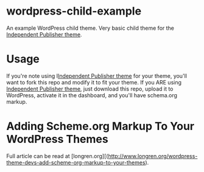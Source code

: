 wordpress-child-example
=======================

An example WordPress child theme. Very basic child theme for the [Independent Publisher theme](https://github.com/raamdev/independent-publisher).


Usage
=====

If you're note using I[Independent Publisher theme](https://github.com/raamdev/independent-publisher) for your theme, you'll want to fork this repo and modify it to fit your theme. If you ARE using [Independent Publisher theme](https://github.com/raamdev/independent-publisher), just download this repo, upload it to WordPress, activate it in the dashboard, and you'll have schema.org markup.


Adding Scheme.org Markup To Your WordPress Themes
=================================================

Full article can be read at [longren.org][(http://www.longren.org/wordpress-theme-devs-add-scheme-org-markup-to-your-themes).

